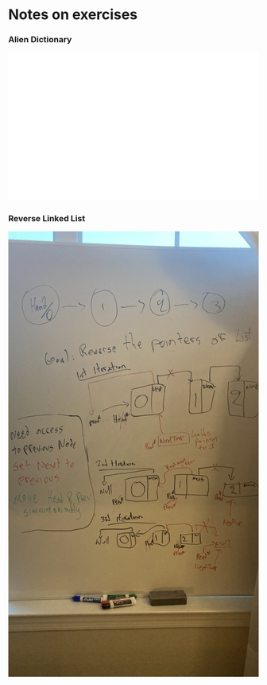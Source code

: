 # Notes on exercises


### Alien Dictionary
![Alien Dictionary](images/Alien-Dictionary.png)


### Reverse Linked List

![Alien Dictionary](images/ReverseList.jpg)
